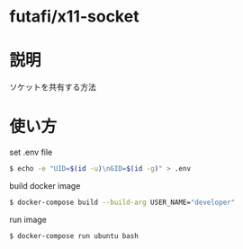 # futafi/x11-socket

# 説明
ソケットを共有する方法

# 使い方

set .env file
```bash
$ echo -e "UID=$(id -u)\nGID=$(id -g)" > .env
```

build docker image
```bash
$ docker-compose build --build-arg USER_NAME="developer"
```

run image
```bash
$ docker-compose run ubuntu bash
```
